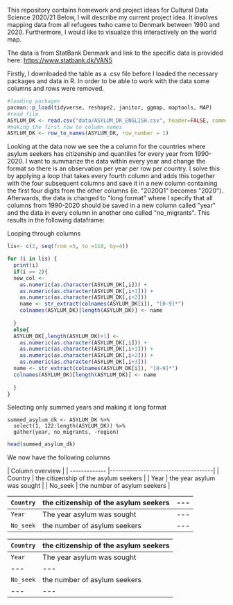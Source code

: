 This repository contains homework and project ideas for Cultural Data Science 2020/21
Below, I will describe my current project idea. It involves mapping data from all refugees twho came to Denmark between 1990 and 2020. Furthermore, I would like to visualize this interactively on the world map.

The data is from StatBank Denmark and link to the specific data is provided here: https://www.statbank.dk/VAN5

Firstly, I downloaded the table as a .csv file before I loaded the necessary packages and data in R. In order to be able to work with the data some columns and rows were removed.

```r
#loading packages
pacman::p_load(tidyverse, reshape2, janitor, ggmap, maptools, MAP)
#read file
ASYLUM_DK <- read.csv("data/ASYLUM_DK_ENGLISH.csv", header=FALSE, comment.char="#")
#making the first row to column names
ASYLUM_DK <- row_to_names(ASYLUM_DK, row_number = 1)
```

Looking at the data now we see the a column for the countries where asylum seekers has citizenship and quantiles for every year from 1990-2020. 
I want to summarize the data within every year and change the format so there is an observation per year per row per country. I solve this by applying a loop that takes every fourth column and adds this together with the four subsequent columns and save it in a new column containing the first four digits from the other columns (ie. "2020Q1" becomes "2020"). Afterwards, the data is changed to "long format" where I specify that all columns from 1990-2020 should be saved in a new column called "year" and the data in every column in another one called "no_migrants". This results in the following dataframe: 

Looping through columns
```r
lis<- c(2, seq(from =5, to =118, by=4))

for (i in lis) {
  print(i)
  if(i == 2){
  new_col <- 
    as.numeric(as.character(ASYLUM_DK[,i])) + 
    as.numeric(as.character(ASYLUM_DK[,i+1])) + 
    as.numeric(as.character(ASYLUM_DK[,i+2]))
    name <- str_extract(colnames(ASYLUM_DK[i]), "[0-9]*")
    colnames(ASYLUM_DK)[length(ASYLUM_DK)] <- name
  
  }
  else{
  ASYLUM_DK[,length(ASYLUM_DK)+1] <- 
    as.numeric(as.character(ASYLUM_DK[,i])) + 
    as.numeric(as.character(ASYLUM_DK[,i+1])) + 
    as.numeric(as.character(ASYLUM_DK[,i+2])) + 
    as.numeric(as.character(ASYLUM_DK[,i+3]))
  name <- str_extract(colnames(ASYLUM_DK[i]), "[0-9]*")
  colnames(ASYLUM_DK)[length(ASYLUM_DK)] <- name
  
  }
}

```
Selecting only summed years and making it long format
```{r}
summed_asylum_dk <- ASYLUM_DK %>% 
  select(1, 122:length(ASYLUM_DK)) %>% 
  gather(year, no_migrants, -region)

```

```r
head(summed_asylum_dk)
```

We now have the following columns

| Column overview                                       |
| ------------- |-------------------------------------|
| Country       | the citizenship of the asylum seekers |
| Year          | the year asylum was sought            |
| No_seek       | the number of asylum seekers          |


`Country` | the citizenship of the asylum seekers | ---
--- | --- | ---
`Year` | The year asylum was sought | ---
`No_seek` | the number of asylum seekers | ---

`Country` | the citizenship of the asylum seekers | 
--- | --- | 
`Year` | The year asylum was sought | 
--- | --- | 
`No_seek` | the number of asylum seekers | 
--- | --- | 